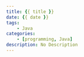 ```yaml
---
title: {{ title }}
date: {{ date }}
tags:
    - Java
categories:
    - [programming, Java]
description: No Description
---
```

